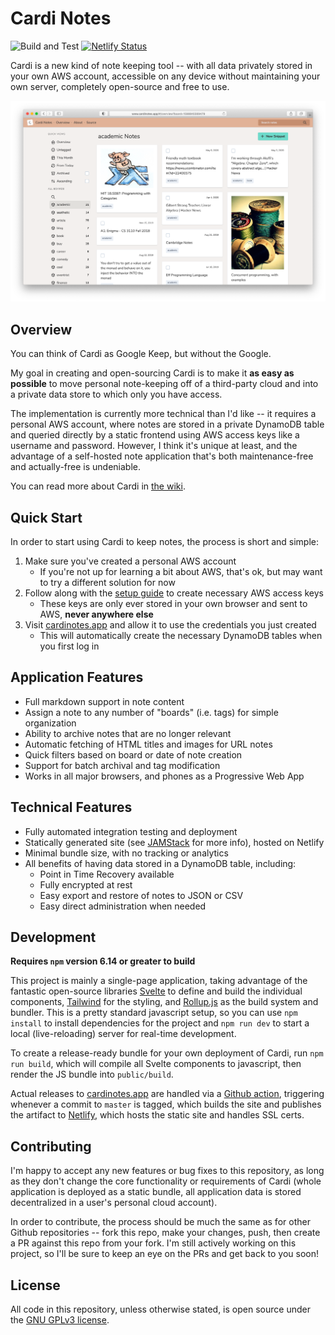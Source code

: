 # Cardi Notes

![Build and Test](https://github.com/pickledish/cardi/workflows/Build%20and%20Test/badge.svg)
[![Netlify Status](https://api.netlify.com/api/v1/badges/f3116a5c-0e08-4ac5-879b-914559877b01/deploy-status)](https://app.netlify.com/sites/sad-yonath-ed271d/deploys)

Cardi is a new kind of note keeping tool -- with all data privately stored in your own AWS account, accessible on any device without maintaining your own server, completely open-source and free to use.

![Cardi](./screenshot.png)

## Overview

You can think of Cardi as Google Keep, but without the Google.

My goal in creating and open-sourcing Cardi is to make it **as easy as possible** to move personal note-keeping off of a third-party cloud and into a private data store to which only you have access.

The implementation is currently more technical than I'd like -- it requires a personal AWS account, where notes are stored in a private DynamoDB table and queried directly by a static frontend using AWS access keys like a username and password. However, I think it's unique at least, and the advantage of a self-hosted note application that's both maintenance-free and actually-free is undeniable.

You can read more about Cardi in [the wiki](https://github.com/pickledish/cardi/wiki/About).

## Quick Start

In order to start using Cardi to keep notes, the process is short and simple:

1. Make sure you've created a personal AWS account
    - If you're not up for learning a bit about AWS, that's ok, but may want to try a different solution for now
1. Follow along with the [setup guide](https://github.com/pickledish/cardi/wiki/Setup) to create necessary AWS access keys
    - These keys are only ever stored in your own browser and sent to AWS, **never anywhere else**
1. Visit [cardinotes.app](https://www.cardinotes.app) and allow it to use the credentials you just created
    - This will automatically create the necessary DynamoDB tables when you first log in

## Application Features

- Full markdown support in note content
- Assign a note to any number of "boards" (i.e. tags) for simple organization
- Ability to archive notes that are no longer relevant
- Automatic fetching of HTML titles and images for URL notes
- Quick filters based on board or date of note creation
- Support for batch archival and tag modification
- Works in all major browsers, and phones as a Progressive Web App

## Technical Features

- Fully automated integration testing and deployment
- Statically generated site (see [JAMStack](https://jamstack.org/) for more info), hosted on Netlify
- Minimal bundle size, with no tracking or analytics
- All benefits of having data stored in a DynamoDB table, including:
  - Point in Time Recovery available
  - Fully encrypted at rest
  - Easy export and restore of notes to JSON or CSV
  - Easy direct administration when needed

## Development

**Requires `npm` version 6.14 or greater to build**

This project is mainly a single-page application, taking advantage of the fantastic open-source libraries [Svelte](https://svelte.dev) to define and build the individual components, [Tailwind](https://tailwindcss.com) for the styling, and [Rollup.js](https://rollupjs.org) as the build system and bundler. This is a pretty standard javascript setup, so you can use `npm install` to install dependencies for the project and `npm run dev` to start a local (live-reloading) server for real-time development.

To create a release-ready bundle for your own deployment of Cardi, run `npm run build`, which will compile all Svelte components to javascript, then render the JS bundle into `public/build`.

Actual releases to [cardinotes.app](https://www.cardinotes.app) are handled via a [Github action](./.github/workflows/deploy.yaml), triggering whenever a commit to `master` is tagged, which builds the site and publishes the artifact to [Netlify](https://www.netlify.com), which hosts the static site and handles SSL certs.

## Contributing

I'm happy to accept any new features or bug fixes to this repository, as long as they don't change the core functionality or requirements of Cardi (whole application is deployed as a static bundle, all application data is stored decentralized in a user's personal cloud account).

In order to contribute, the process should be much the same as for other Github repositories -- fork this repo, make your changes, push, then create a PR against this repo from your fork. I'm still actively working on this project, so I'll be sure to keep an eye on the PRs and get back to you soon!

## License

All code in this repository, unless otherwise stated, is open source under the [GNU GPLv3 license](./LICENSE).
